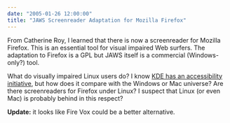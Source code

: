 ```yaml
---
date: "2005-01-26 12:00:00"
title: "JAWS Screenreader Adaptation for Mozilla Firefox"
---
```




From Catherine Roy, I learned that there is now a screenreader for Mozilla Firefox. This is an essential tool for visual impaired Web surfers. The adaptation to Firefox is a GPL but JAWS itself is a commercial (Windows-only?) tool.

What do visually impaired Linux users do? I know [KDE has an accessibility initiative](https://accessibility.kde.org/), but how does it compare with the Windows or Mac universe? Are there screenreaders for Firefox under Linux? I suspect that Linux (or even Mac) is probably behind in this respect?

__Update:__ it looks like Fire Vox could be a better alternative.

